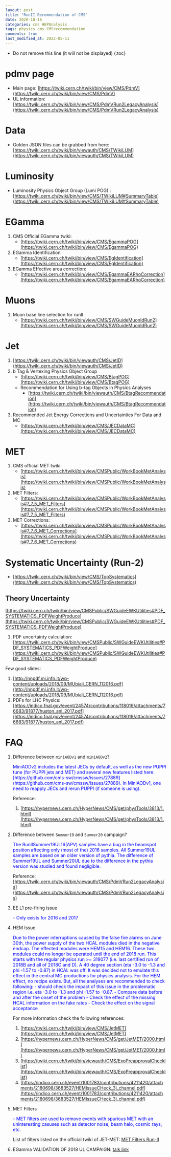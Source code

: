 ```yaml
---
layout: post
title: "RunII Recommendation of CMS"
date: 2020-10-16
categories: cms HEPAnalysis
tags: physics cms CMSrecommendation
comments: true
last_modified_at: 2022-05-11
---
```


- Do not remove this line (it will not be displayed)
  {:toc}

# pdmv page

- Main page: [https://twiki.cern.ch/twiki/bin/view/CMS/PdmV](https://twiki.cern.ch/twiki/bin/view/CMS/PdmV)
- UL information: [https://twiki.cern.ch/twiki/bin/view/CMS/PdmVRun2LegacyAnalysis](https://twiki.cern.ch/twiki/bin/view/CMS/PdmVRun2LegacyAnalysis)

# Data

- Golden JSON files can be grabbed from here: [https://twiki.cern.ch/twiki/bin/viewauth/CMS/TWikiLUM](https://twiki.cern.ch/twiki/bin/viewauth/CMS/TWikiLUM)

# Luminosity

- Luminosity Physics Object Group (Lumi POG) : [https://twiki.cern.ch/twiki/bin/view/CMS/TWikiLUM#SummaryTable](https://twiki.cern.ch/twiki/bin/view/CMS/TWikiLUM#SummaryTable)

# EGamma

1. CMS Official EGamma twiki:
   - [https://twiki.cern.ch/twiki/bin/view/CMS/EgammaPOG](https://twiki.cern.ch/twiki/bin/view/CMS/EgammaPOG)
2. EGamma Identification
   - [https://twiki.cern.ch/twiki/bin/view/CMS/EgIdentification](https://twiki.cern.ch/twiki/bin/view/CMS/EgIdentification)
3. EGamma Effective area correction:
   - [https://twiki.cern.ch/twiki/bin/view/CMS/EgammaEARhoCorrection](https://twiki.cern.ch/twiki/bin/view/CMS/EgammaEARhoCorrection)

# Muons

1. Muon base line selection for runII
   - [https://twiki.cern.ch/twiki/bin/view/CMS/SWGuideMuonIdRun2](https://twiki.cern.ch/twiki/bin/view/CMS/SWGuideMuonIdRun2)

# Jet

1. [https://twiki.cern.ch/twiki/bin/viewauth/CMS/JetID](https://twiki.cern.ch/twiki/bin/viewauth/CMS/JetID)
1. b Tag & Vertexing Physics Object Group
   - [https://twiki.cern.ch/twiki/bin/view/CMS/BtagPOG](https://twiki.cern.ch/twiki/bin/view/CMS/BtagPOG)
   - Recommendation for Using b-tag Objects in Physics Analyses
     - [https://twiki.cern.ch/twiki/bin/viewauth/CMS/BtagRecommendation](https://twiki.cern.ch/twiki/bin/viewauth/CMS/BtagRecommendation)
1. Recommended Jet Energy Corrections and Uncertainties For Data and MC
   - [https://twiki.cern.ch/twiki/bin/view/CMS/JECDataMC](https://twiki.cern.ch/twiki/bin/view/CMS/JECDataMC)

# MET

1. CMS official MET twiki:
   - [https://twiki.cern.ch/twiki/bin/view/CMSPublic/WorkBookMetAnalysis](https://twiki.cern.ch/twiki/bin/view/CMSPublic/WorkBookMetAnalysis)
2. MET Filters:
   - [https://twiki.cern.ch/twiki/bin/view/CMSPublic/WorkBookMetAnalysis#7_7_5_MET_Filters](https://twiki.cern.ch/twiki/bin/view/CMSPublic/WorkBookMetAnalysis#7_7_5_MET_Filters)
3. MET Corrections:
   - [https://twiki.cern.ch/twiki/bin/view/CMSPublic/WorkBookMetAnalysis#7_7_6_MET_Corrections](https://twiki.cern.ch/twiki/bin/view/CMSPublic/WorkBookMetAnalysis#7_7_6_MET_Corrections)

# Systematic Uncertainty (Run-2)

- [https://twiki.cern.ch/twiki/bin/view/CMS/TopSystematics](https://twiki.cern.ch/twiki/bin/view/CMS/TopSystematics)

## Theory Uncertainty

[https://twiki.cern.ch/twiki/bin/view/CMSPublic/SWGuideEWKUtilities#PDF_SYSTEMATICS_PDFWeightProduce](https://twiki.cern.ch/twiki/bin/view/CMSPublic/SWGuideEWKUtilities#PDF_SYSTEMATICS_PDFWeightProduce)

1. PDF uncertainty calculation: [https://twiki.cern.ch/twiki/bin/view/CMSPublic/SWGuideEWKUtilities#PDF_SYSTEMATICS_PDFWeightProduce](https://twiki.cern.ch/twiki/bin/view/CMSPublic/SWGuideEWKUtilities#PDF_SYSTEMATICS_PDFWeightProduce)

Few good slides:

1. [http://nnpdf.mi.infn.it/wp-content/uploads/2018/09/MUbiali_CERN_112016.pdf](http://nnpdf.mi.infn.it/wp-content/uploads/2018/09/MUbiali_CERN_112016.pdf)
1. PDFs for LHC Physics: [https://indico.fnal.gov/event/24574/contributions/118019/attachments/76683/91877/huston_anl_2017.pdf](https://indico.fnal.gov/event/24574/contributions/118019/attachments/76683/91877/huston_anl_2017.pdf)

# FAQ

1. Difference between `miniAODv1` and `miniAODv2`?

   <span style="color:blue">
   MiniAODv2  includes the latest JECs by default, as well as the new PUPPI tune (for PUPPI jets and MET) and several new features listed here: [https://github.com/cms-sw/cmssw/issues/27889](https://github.com/cms-sw/cmssw/issues/27889). In MiniAODv1, one  need to reapply JECs and rerun PUPPI (if someone is using).
   </span>

   Reference:

   1. [https://hypernews.cern.ch/HyperNews/CMS/get/physTools/3813/1.html](https://hypernews.cern.ch/HyperNews/CMS/get/physTools/3813/1.html)

1. Difference between `Summer19` and `Summer20` campaign?

   <span style="color:blue">
   The RunIISummer19UL16(APV) samples have a bug in the beamspot position affecting only (most of the) 2016 samples.
   All Summer19UL samples are based on an older version of pythia. The difference of Summer19UL and Summer20UL due to the difference in the pythia version was studied and found negligible.
   </span>

   Reference: [https://twiki.cern.ch/twiki/bin/viewauth/CMS/PdmVRun2LegacyAnalysis](https://twiki.cern.ch/twiki/bin/viewauth/CMS/PdmVRun2LegacyAnalysis)

1. EE L1 pre-firing issue

   <span style="color:blue">
   - Only exists for 2016 and 2017
   </span>

1. HEM Issue

   <span style="color:blue">
   Due to the power interruptions caused by the false fire alarms on June 30th, the power supply of the two HCAL modules died in the negative endcap. The effected modules were HEM15 and HEM16. These two modules could no longer be operated until the end of 2018 run. This starts with the regular physics run >= 319077 (i.e. last certified run of 2018B and all of 2018C and D). A 40 degree section (eta -3.0 to -1.3 and phi -1.57 to -0.87) in HCAL was off.
   </span>

   <span style="color:blue">
   It was decided not to emulate this effect in the central MC productions for physics analysis. For the HEM effect, no recipe exists. But, all the analyses are recommended to check following:
   - should check the impact of this issue in the problematic region i.e. eta -3.0 to -1.3 and phi -1.57 to -0.87.
   - Compare data before and after the onset of the problem
   - Check the effect of the missing HCAL information on the fake rates
   - Check the effect on the signal acceptance
   </span>

   For more information check the following references:

   1. [https://twiki.cern.ch/twiki/bin/view/CMS/JetMET](https://twiki.cern.ch/twiki/bin/view/CMS/JetMET)
   1. [https://hypernews.cern.ch/HyperNews/CMS/get/JetMET/2000.html](https://hypernews.cern.ch/HyperNews/CMS/get/JetMET/2000.html)
   1. [https://twiki.cern.ch/twiki/bin/viewauth/CMS/ExoPreapprovalChecklist](https://twiki.cern.ch/twiki/bin/viewauth/CMS/ExoPreapprovalChecklist)
   1. [https://indico.cern.ch/event/1001783/contributions/4211420/attachments/2180698/3683527/HEMIssueCHeck_3l_channel.pdf](https://indico.cern.ch/event/1001783/contributions/4211420/attachments/2180698/3683527/HEMIssueCHeck_3l_channel.pdf)

1. MET Filters

   <span style="color:blue">
   - MET filters are used to remove events with spurious MET with an uninteresting casuses such as detector noise, beam halo, cosmic rays, etc.
   </span>

   List of filters listed on the official twiki of JET-MET: [MET Filters Run-II](https://twiki.cern.ch/twiki/bin/view/CMS/MissingETOptionalFiltersRun2#Run_2_recommendations)

1. EGamma VALIDATION OF 2018 UL CAMPAIGN: [talk link](https://indico.cern.ch/event/851469/contributions/3613719/attachments/1931979/3200689/2018ULvalidation_22oct2019.pdf)
